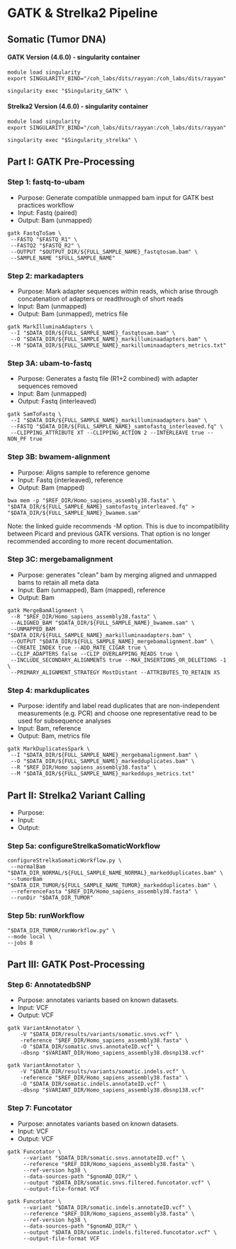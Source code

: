 # GATK & Strelka2 Pipeline

## Somatic (Tumor DNA)

#### GATK Version (4.6.0) - singularity container
```
module load singularity
export SINGULARITY_BIND="/coh_labs/dits/rayyan:/coh_labs/dits/rayyan"

singularity exec "$Singularity_GATK" \
```

#### Strelka2 Version (4.6.0) - singularity container
```
module load singularity
export SINGULARITY_BIND="/coh_labs/dits/rayyan:/coh_labs/dits/rayyan"

singularity exec "$Singularity_strelka" \
```

## Part I: GATK Pre-Processing

### Step 1: fastq-to-ubam
- Purpose: Generate compatible unmapped bam input for GATK best practices workflow
- Input: Fastq (paired)
- Output: Bam (unmapped)
```
gatk FastqToSam \
 --FASTQ "$FASTQ_R1" \
 --FASTQ2 "$FASTQ_R2" \
 --OUTPUT "$OUTPUT_DIR/${FULL_SAMPLE_NAME}_fastqtosam.bam" \
 --SAMPLE_NAME "$FULL_SAMPLE_NAME"
 ```
### Step 2: markadapters
- Purpose: Mark adapter sequences within reads, which arise through concatenation of adapters or readthrough of short reads
- Input: Bam (unmapped)
- Output: Bam (unmapped), metrics file
```
gatk MarkIlluminaAdapters \
 --I "$DATA_DIR/${FULL_SAMPLE_NAME}_fastqtosam.bam" \
 --O "$DATA_DIR/${FULL_SAMPLE_NAME}_markilluminaadapters.bam" \
 --M "$DATA_DIR/${FULL_SAMPLE_NAME}_markilluminaadapters_metrics.txt"
 ```
### Step 3A: ubam-to-fastq
- Purpose: Generates a fastq file (R1+2 combined) with adapter sequences removed
- Input: Bam (unmapped)
- Output: Fastq (interleaved)
```
gatk SamToFastq \
 --I "$DATA_DIR/${FULL_SAMPLE_NAME}_markilluminaadapters.bam" \
 --FASTQ "$DATA_DIR/${FULL_SAMPLE_NAME}_samtofastq_interleaved.fq" \
 --CLIPPING_ATTRIBUTE XT --CLIPPING_ACTION 2 --INTERLEAVE true --NON_PF true
 ```
### Step 3B: bwamem-alignment
- Purpose: Aligns sample to reference genome
- Input: Fastq (interleaved), reference
- Output: Bam (mapped)
```
bwa mem -p "$REF_DIR/Homo_sapiens_assembly38.fasta" \
"$DATA_DIR/${FULL_SAMPLE_NAME}_samtofastq_interleaved.fq" > "$DATA_DIR/${FULL_SAMPLE_NAME}_bwamem.sam"
```
Note: the linked guide recommends -M option. This is due to incompatibility between Picard and previous GATK versions. That option is no longer recommended according to more recent documentation.

### Step 3C: mergebamalignment
- Purpose: generates "clean" bam by merging aligned and unmapped bams to retain all meta data
- Input: Bam (unmapped), Bam (mapped), reference
- Output: Bam
```
gatk MergeBamAlignment \
 --R "$REF_DIR/Homo_sapiens_assembly38.fasta" \
 --ALIGNED_BAM "$DATA_DIR/${FULL_SAMPLE_NAME}_bwamem.sam" \
 --UNMAPPED_BAM "$DATA_DIR/${FULL_SAMPLE_NAME}_markilluminaadapters.bam" \
 --OUTPUT "$DATA_DIR/${FULL_SAMPLE_NAME}_mergebamalignment.bam" \
 --CREATE_INDEX true --ADD_MATE_CIGAR true \
 --CLIP_ADAPTERS false --CLIP_OVERLAPPING_READS true \
 --INCLUDE_SECONDARY_ALIGNMENTS true --MAX_INSERTIONS_OR_DELETIONS -1 \
 --PRIMARY_ALIGNMENT_STRATEGY MostDistant --ATTRIBUTES_TO_RETAIN XS
 ```
### Step 4: markduplicates
- Purpose: identify and label read duplicates that are non-independent measurements (e.g. PCR) and choose one representative read to be used for subsequence analyses
- Input: Bam, reference
- Output: Bam, metrics file
```
gatk MarkDuplicatesSpark \
 --I "$DATA_DIR/${FULL_SAMPLE_NAME}_mergebamalignment.bam" \
 --O "$DATA_DIR/${FULL_SAMPLE_NAME}_markedduplicates.bam" \
 --R "$REF_DIR/Homo_sapiens_assembly38.fasta" \
 --M "$DATA_DIR/${FULL_SAMPLE_NAME}_markeddups_metrics.txt"
 ```

 ## Part II: Strelka2 Variant Calling
- Purpose: 
- Input: 
- Output: 

### Step 5a: configureStrelkaSomaticWorkflow
```
configureStrelkaSomaticWorkflow.py \
 --normalBam "$DATA_DIR_NORMAL/${FULL_SAMPLE_NAME_NORMAL}_markedduplicates.bam" \
 --tumorBam "$DATA_DIR_TUMOR/${FULL_SAMPLE_NAME_TUMOR}_markedduplicates.bam" \
 --referenceFasta "$REF_DIR/Homo_sapiens_assembly38.fasta" \
 --runDir "$DATA_DIR_TUMOR"
 ```
### Step 5b: runWorkflow
 ```
"$DATA_DIR_TUMOR/runWorkflow.py" \
 --mode local \
 --jobs 8
 ```
## Part III: GATK Post-Processing

### Step 6: AnnotatedbSNP
- Purpose: annotates variants based on known datasets.
- Input: VCF
- Output: VCF
```
gatk VariantAnnotator \
    -V "$DATA_DIR/results/variants/somatic.snvs.vcf" \
    -reference "$REF_DIR/Homo_sapiens_assembly38.fasta" \
    -O "$DATA_DIR/somatic.snvs.annotateID.vcf" \
    -dbsnp "$VARIANT_DIR/Homo_sapiens_assembly38.dbsnp138.vcf"

gatk VariantAnnotator \
    -V "$DATA_DIR/results/variants/somatic.indels.vcf" \
    -reference "$REF_DIR/Homo_sapiens_assembly38.fasta" \
    -O "$DATA_DIR/somatic.indels.annotateID.vcf" \
    -dbsnp "$VARIANT_DIR/Homo_sapiens_assembly38.dbsnp138.vcf"
 ```

### Step 7: Funcotator
- Purpose: annotates variants based on known datasets.
- Input: VCF
- Output: VCF
```
gatk Funcotator \
     --variant "$DATA_DIR/somatic.snvs.annotateID.vcf" \
     --reference "$REF_DIR/Homo_sapiens_assembly38.fasta" \
     --ref-version hg38 \
     --data-sources-path "$gnomAD_DIR/" \
     --output "$DATA_DIR/somatic.snvs.filtered.funcotator.vcf" \
     --output-file-format VCF

gatk Funcotator \
     --variant "$DATA_DIR/somatic.indels.annotateID.vcf" \
     --reference "$REF_DIR/Homo_sapiens_assembly38.fasta" \
     --ref-version hg38 \
     --data-sources-path "$gnomAD_DIR/" \
     --output "$DATA_DIR/somatic.indels.filtered.funcotator.vcf" \
     --output-file-format VCF
 ```
